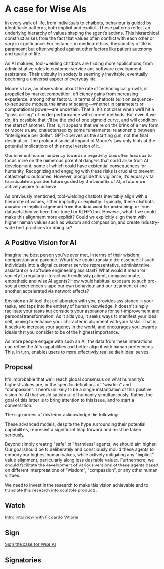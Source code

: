 # A case for Wise AIs

In every walk of life, from individuals to chatbots, behaviour is guided by identifiable patterns, both implicit and explicit. These patterns reflect an underlying hierarchy of values shaping the agent’s actions. This hierarchical construct arises from the fact that values often conflict with each other or vary in significance. For instance, in medical ethics, the sanctity of life is paramount but often weighed against other factors like patient autonomy and quality of life.

As AI matures, tool-wielding chatbots are finding more applications, from administrative roles to customer service and software development assistance. Their ubiquity in society is seemingly inevitable, eventually becoming a universal aspect of everyday life.

Moore's Law, an observation about the rate of technological growth, is propelled by market competition, efficiency gains from increasing experience, among other factors. In terms of chatbots built on sequence-to-sequence models, the limits of scaling—whether in parameters or computational power—are uncertain. That is, it’s not clear when we’ll hit a “glass ceiling” of model performance with current methods. But even if we do, it’s possible that it’ll be the end of one sigmoid curve, and will condition the start of another. That is, it appears that we're on the brink of a new form of Moore's Law, characterised by some fundamental relationship between "intelligence per dollar". GPT-4 serves as the starting gun, not the final destination. The profound societal impact of Moore's Law only hints at the potential implications of this novel version of it. 

Our inherent human tendency towards a negativity bias often leads us to focus more on the numerous potential dangers that could arise from AI development, some of which could have existential consequences for humanity. Recognizing and engaging with these risks is crucial to prevent catastrophic outcomes. However, alongside this vigilance, it’s equally vital to articulate a positive future guided by the benefits of AI, a future we actively aspire to achieve.

As previously mentioned, tool-wielding chatbots inevitably align with a hierarchy of values, either implicitly or explicitly. Typically, these chatbots acquire an implicit alignment from the data used for pretraining, or from datasets they've been fine-tuned or RLHF'd on. However, what if we could make this alignment more explicit? Could we explicitly align them with higher human values such as wisdom and compassion, and create industry-wide best practices for doing so?

## A Positive Vision for AI
Imagine the best person you've ever met, in terms of their wisdom, compassion and patience. What if we could translate the essence of such individuals into a digital customer service representative, administrative assistant or a software engineering assistant? What would it mean for society to regularly interact with endlessly patient, compassionate, empathetic and wise AI agents? How would habitual exposure to such pro-social experiences shape our own behaviour and our treatment of one another, accelerated via network effects?

Envision an AI tool that collaborates with you, provides assistance in your tasks, and taps into the entirety of human knowledge. It doesn't simply facilitate your tasks but considers your aspirations for self-improvement and personal transformation. As it aids you, it seeks ways to manifest your ideal self, aiming to enhance your character in alignment with your tasks. That is, it seeks to increase your agency in the world, and encourages you towards ideals that you consider to be of the highest importance.

As more people engage with such an AI, the data from these interactions can refine the AI's capabilities and better align it with human preferences. This, in turn, enables users to more effectively realise their ideal selves.

## Proposal
It's improbable that we'll reach global consensus on what humanity’s highest values are, or the specific definitions of "wisdom" and "compassion”. There’s unlikely to be a single instantiation of this positive vision for AI that would satisfy all of humanity simultaneously. Rather, the goal of this letter is to bring attention to this issue, and to start a conversation.

The signatories of this letter acknowledge the following:

These advanced models, despite the hype surrounding their potential capabilities, represent a significant leap forward and must be taken seriously.

Beyond simply creating "safe" or "harmless" agents, we should aim higher. Our goal should be to deliberately and consciously mould these agents to embody our highest human values, while actively mitigating any "implicit" value alignment, particularly along less desirable values. Furthermore, we should facilitate the development of various versions of these agents based on different interpretations of "wisdom", "compassion", or any other human virtues.

We need to invest in the research to make this vision achievable and to translate this research into scalable products.

## Watch
[Intro interview with Riccardo Vittoria](https://youtu.be/bDttLQBbpbo)

## Sign
[Sign the case for Wise AI](https://forms.gle/XTeMiRPByLHA3rRp7)

## Signatories



